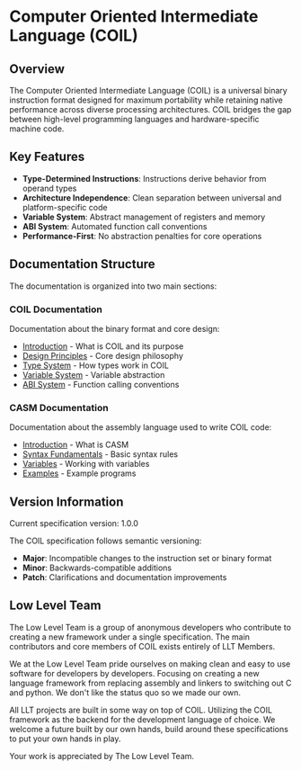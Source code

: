 # Computer Oriented Intermediate Language (COIL)

## Overview

The Computer Oriented Intermediate Language (COIL) is a universal binary instruction format designed for maximum portability while retaining native performance across diverse processing architectures. COIL bridges the gap between high-level programming languages and hardware-specific machine code.

## Key Features

- **Type-Determined Instructions**: Instructions derive behavior from operand types
- **Architecture Independence**: Clean separation between universal and platform-specific code
- **Variable System**: Abstract management of registers and memory
- **ABI System**: Automated function call conventions
- **Performance-First**: No abstraction penalties for core operations

## Documentation Structure

The documentation is organized into two main sections:

### COIL Documentation
Documentation about the binary format and core design:

- [Introduction](coil-docs/core/introduction.md) - What is COIL and its purpose
- [Design Principles](coil-docs/core/design-principles.md) - Core design philosophy
- [Type System](coil-docs/types/type-system-overview.md) - How types work in COIL
- [Variable System](coil-docs/systems/variable-system.md) - Variable abstraction
- [ABI System](coil-docs/systems/abi-system.md) - Function calling conventions

### CASM Documentation
Documentation about the assembly language used to write COIL code:

- [Introduction](casm-docs/basics/introduction.md) - What is CASM
- [Syntax Fundamentals](casm-docs/basics/syntax-fundamentals.md) - Basic syntax rules
- [Variables](casm-docs/features/variables.md) - Working with variables
- [Examples](casm-docs/examples/hello-world.md) - Example programs

## Version Information

Current specification version: 1.0.0

The COIL specification follows semantic versioning:
- **Major**: Incompatible changes to the instruction set or binary format
- **Minor**: Backwards-compatible additions
- **Patch**: Clarifications and documentation improvements

## Low Level Team
The Low Level Team is a group of anonymous developers who contribute to creating a new framework under a single specification. The main contributors and core members of COIL exists entirely of LLT Members.

We at the Low Level Team pride ourselves on making clean and easy to use software for developers by developers. Focusing on creating a new language framework from replacing assembly and linkers to switching out C and python. We don't like the status quo so we made our own.

All LLT projects are built in some way on top of COIL. Utilizing the COIL framework as the backend for the development language of choice. We welcome a future built by our own hands, build around these specifications to put your own hands in play.

Your work is appreciated by The Low Level Team.
